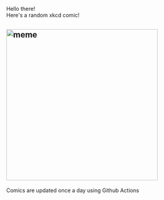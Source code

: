 Hello there! <br>Here's a random xkcd comic!<br>
## <img src="https://imgs.xkcd.com/comics/cloud_swirls.png" alt="meme" width="400"/><br>
Comics are updated once a day using Github Actions
